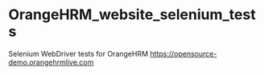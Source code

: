 # OrangeHRM_website_selenium_tests
Selenium WebDriver tests for OrangeHRM https://opensource-demo.orangehrmlive.com 
